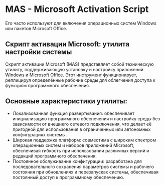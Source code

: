 # MAS - Microsoft Activation Script
Его часто используют для включения операционных систем Windows или пакетов Microsoft Office.

## Скрипт активации Microsoft: утилита настройки системы

Скрипт активации Microsoft (MAS) представляет собой техническую утилиту, поддерживающую установку и настройку приложений Windows и Microsoft Office. Этот инструмент функционирует, реплицируя определённые рабочие среды для облегчения доступа к функциям программного обеспечения.

## Основные характеристики утилиты:

- Локализованная функция развертывания: обеспечивает инициализацию программного обеспечения и настройку среды без зависимости от внешнего сетевого подключения, что делает её пригодной для использования в ограниченных или автономных конфигурациях системы.
- Широкая поддержка платформ: совместима с широким спектром операционных систем и наборов приложений Microsoft, обеспечивая гибкость при использовании различных версий и редакций программного обеспечения.
- Постоянное обслуживание конфигурации: разработана для последовательного сохранения параметров системы и рабочего состояния при обновлениях и перезапусках системы, обеспечивая постоянный доступ к программному обеспечению.
